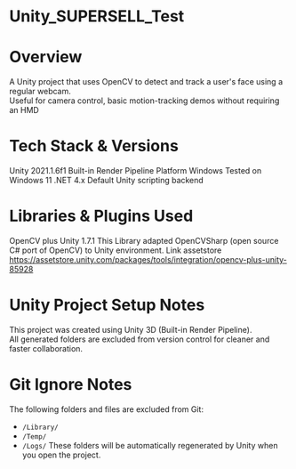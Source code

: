# Unity_SUPERSELL_Test

# Overview
A Unity project that uses OpenCV to detect and track a user's face using a regular webcam.  
Useful for camera control, basic motion-tracking demos without requiring an HMD

# Tech Stack & Versions

Unity 2021.1.6f1 Built-in Render Pipeline
Platform Windows Tested on Windows 11
.NET 4.x Default Unity scripting backend

# Libraries & Plugins Used

OpenCV plus Unity 1.7.1 This Library adapted OpenCVSharp (open source C# port of OpenCV) to Unity environment.
Link assetstore https://assetstore.unity.com/packages/tools/integration/opencv-plus-unity-85928

# Unity Project Setup Notes

This project was created using Unity 3D (Built-in Render Pipeline).  
All generated folders are excluded from version control for cleaner and faster collaboration.

# Git Ignore Notes
The following folders and files are excluded from Git:
- `/Library/`
- `/Temp/`
- `/Logs/`
These folders will be automatically regenerated by Unity when you open the project.
